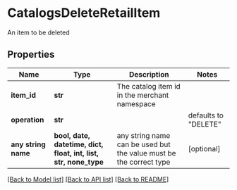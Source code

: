 # CatalogsDeleteRetailItem

An item to be deleted

## Properties
Name | Type | Description | Notes
------------ | ------------- | ------------- | -------------
**item_id** | **str** | The catalog item id in the merchant namespace | 
**operation** | **str** |  | defaults to "DELETE"
**any string name** | **bool, date, datetime, dict, float, int, list, str, none_type** | any string name can be used but the value must be the correct type | [optional]

[[Back to Model list]](../README.md#documentation-for-models) [[Back to API list]](../README.md#documentation-for-api-endpoints) [[Back to README]](../README.md)


